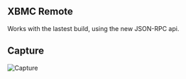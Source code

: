 XBMC Remote
-----------
Works with the lastest build, using the new JSON-RPC api.

Capture
-------
![Capture](https://github.com/countableSet/xbmc-remote/raw/master/capture.png)
